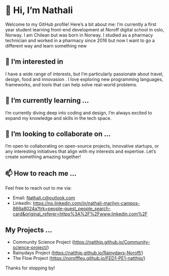 # 👋 Hi, I’m Nathali

Welcome to my GitHub profile! Here’s a bit about me: 
I’m currently a first year student learning front-end development at Noroff digital school in oslo, Norway. I am Chilean but was born in Norway.
I studied as a pharmacy technician and worked in a pharmacy since 2016 but now I want to go a different way and learn something new
## 👀 I’m interested in 
I have a wide range of interests, but I’m particularly passionate about travel, design, food and innovasion . I love exploring new programming languages, frameworks, and tools that can help solve real-world problems.

## 🌱 I’m currently learning ...
I’m currently diving deep into coding and design,  I’m always excited to expand my knowledge and skills in the tech space.

## 💞️ I’m looking to collaborate on ...
I’m open to collaborating on open-source projects, innovative startups, or any interesting initiatives that align with my interests and expertise. Let’s create something amazing together!

## 📫 How to reach me ...
Feel free to reach out to me via:
- Email: Nathali.c@outlook.com
- LinkedIn: https://no.linkedin.com/in/nathali-marilyn-campos-866a8024a?trk=people-guest_people_search-card&original_referer=https%3A%2F%2Fwww.linkedin.com%2F

## My Projects ...
- Community Science Project  (https://natthip.github.io/Community-science-project/)
- Rainydays Project   (https://natthip.github.io/Rainydays-Noroff/)
- The Flow Project    (https://norofffeu.github.io/FED1-PE1-natthip/)




Thanks for stopping by! 

